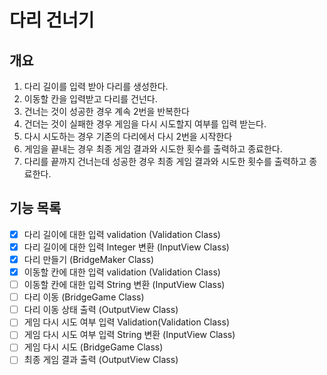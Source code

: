 # 다리 건너기

## 개요

1. 다리 길이를 입력 받아 다리를 생성한다.
2. 이동할 칸을 입력받고 다리를 건넌다.
3. 건너는 것이 성공한 경우 계속 2번을 반복한다
4. 건더는 것이 실패한 경우 게임을 다시 시도할지 여부를 입력 받는다.
5. 다시 시도하는 경우 기존의 다리에서 다시 2번을 시작한다
6. 게임을 끝내는 경우 최종 게임 결과와 시도한 횟수를 출력하고 종료한다.
7. 다리를 끝까지 건너는데 성공한 경우 최종 게임 결과와 시도한 횟수를 출력하고 종료한다.



## 기능 목록

- [x] 다리 길이에 대한 입력 validation (Validation Class)
- [X] 다리 길이에 대한 입력 Integer 변환 (InputView Class)
- [X] 다리 만들기 (BridgeMaker Class)
- [X] 이동할 칸에 대한 입력 validation (Validation Class)
- [ ] 이동할 칸에 대한 입력 String 변환 (InputView Class)
- [ ] 다리 이동 (BridgeGame Class)
- [ ] 다리 이동 상태 출력 (OutputView Class)
- [ ] 게임 다시 시도 여부 입력 Validation(Validation Class)
- [ ] 게임 다시 시도 여부 입력 String 변환 (InputView Class)
- [ ] 게임 다시 시도 (BridgeGame Class)
- [ ] 최종 게임 결과 출력 (OutputView Class)